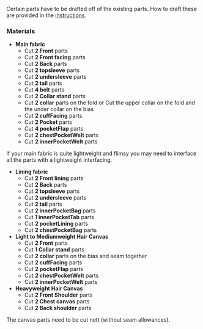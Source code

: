 <Note>

Certain parts have to be drafted off of the existing parts. How to draft these are provided in the [instructions](/docs/patterns/carlton/instructions).

</Note>

### Materials
 - **Main fabric**
   - Cut **2 Front** parts
   - Cut **2 Front facing** parts
   - Cut **2 Back** parts
   - Cut **2 topsleeve** parts
   - Cut **2 undersleeve** parts
   - Cut **2 tail** parts
   - Cut **4 belt** parts
   - Cut **2 Collar stand** parts
   - Cut **2 collar** parts on the fold or Cut the upper collar on the fold and the under collar on the bias
   - Cut **2 cuffFacing** parts
   - Cut **2 Pocket** parts
   - Cut **4 pocketFlap** parts
   - Cut **2 chestPocketWelt** parts
   - Cut **2 innerPocketWelt** parts

<Note>

If your main fabric is quite lightweight and flimsy you may need to interface all the parts with a lightweight interfacing.

</Note>

 - **Lining fabric**
   - Cut **2 Front lining** parts
   - Cut **2 Back** parts
   - Cut **2 topsleeve** parts
   - Cut **2 undersleeve** parts
   - Cut **2 tail** parts
   - Cut **2 innerPocketBag** parts
   - Cut **1 innerPocketTab** parts
   - Cut **2 pocketLining** parts
   - Cut **2 chestPocketBag** parts
 - **Light to Mediumweight Hair Canvas**
   - Cut **2 Front** parts
   - Cut **1 Collar stand** parts
   - Cut **2 collar** parts on the bias and seam together
   - Cut **2 cuffFacing** parts
   - Cut **2 pocketFlap** parts
   - Cut **2 chestPocketWelt** parts
   - Cut **2 innerPocketWelt** parts
 - **Heavyweight Hair Canvas** 
   - Cut **2 Front Shoulder** parts
   - Cut **2 Chest canvas** parts
   - Cut **2 Back shoulder** parts

<Note>

The canvas parts need to be cut nett (without seam allowances).

</Note>
